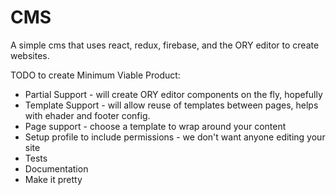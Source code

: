 # CMS

A simple cms that uses react, redux, firebase, and the ORY editor to create websites.

TODO to create Minimum Viable Product:
* Partial Support - will create ORY editor components on the fly, hopefully
* Template Support - will allow reuse of templates between pages, helps with ehader and footer config.
* Page support - choose a template to wrap around your content
* Setup profile to include permissions - we don't want anyone editing your site
* Tests
* Documentation
* Make it pretty
